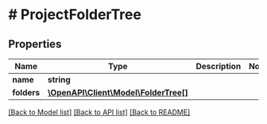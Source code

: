 # # ProjectFolderTree

## Properties

Name | Type | Description | Notes
------------ | ------------- | ------------- | -------------
**name** | **string** |  |
**folders** | [**\OpenAPI\Client\Model\FolderTree[]**](FolderTree.md) |  |

[[Back to Model list]](../../README.md#models) [[Back to API list]](../../README.md#endpoints) [[Back to README]](../../README.md)
